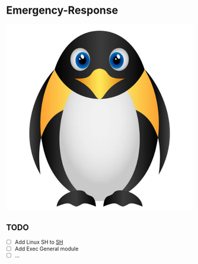 # Emergency-Response

![icon](assert/icon.jpg)

## TODO
- [ ] Add Linux SH to [SH](/sh)
- [ ] Add Exec General module
- [ ] ...